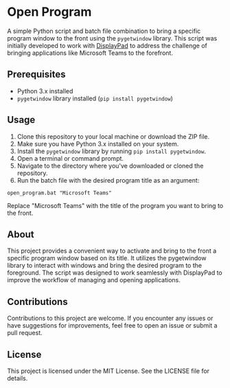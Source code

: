 # Open Program

A simple Python script and batch file combination to bring a specific program window to the front using the `pygetwindow` library. This script was initially developed to work with [DisplayPad](https://mountain.gg/keypads/displaypad/) to address the challenge of bringing applications like Microsoft Teams to the forefront.

## Prerequisites

- Python 3.x installed
- `pygetwindow` library installed (`pip install pygetwindow`)

## Usage

1. Clone this repository to your local machine or download the ZIP file.
2. Make sure you have Python 3.x installed on your system.
3. Install the `pygetwindow` library by running `pip install pygetwindow`.
4. Open a terminal or command prompt.
5. Navigate to the directory where you've downloaded or cloned the repository.
6. Run the batch file with the desired program title as an argument:

```batch
open_program.bat "Microsoft Teams"
```
Replace "Microsoft Teams" with the title of the program you want to bring to the front.

## About
This project provides a convenient way to activate and bring to the front a specific program window based on its title. It utilizes the pygetwindow library to interact with windows and bring the desired program to the foreground. The script was designed to work seamlessly with DisplayPad to improve the workflow of managing and opening applications.

## Contributions
Contributions to this project are welcome. If you encounter any issues or have suggestions for improvements, feel free to open an issue or submit a pull request.

## License
This project is licensed under the MIT License. See the LICENSE file for details.

